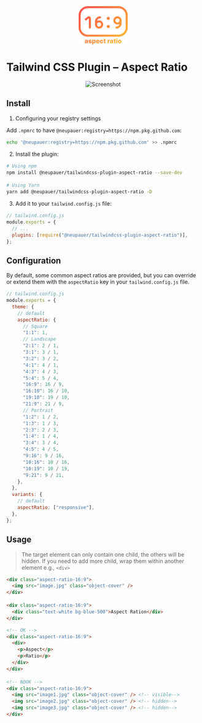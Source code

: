 <p align="center">
  <img src="assets/logo.png" alt="Tailwind CSS Plugin – Aspect Ratio" height="100" />
</p>

# Tailwind CSS Plugin – Aspect Ratio

<p align="center">
  <img src="assets/screenshot.png" alt="Screenshot" />
</p>

## Install

1. Configuring your registry settings

Add `.npmrc` to have `@neupauer:registry=https://npm.pkg.github.com`:

```bash
echo '@neupauer:registry=https://npm.pkg.github.com' >> .npmrc
```

2. Install the plugin:

```bash
# Using npm
npm install @neupauer/tailwindcss-plugin-aspect-ratio --save-dev

# Using Yarn
yarn add @neupauer/tailwindcss-plugin-aspect-ratio -D
```

3. Add it to your `tailwind.config.js` file:

```js
// tailwind.config.js
module.exports = {
  // ...
  plugins: [require("@neupauer/tailwindcss-plugin-aspect-ratio")],
};
```

## Configuration

By default, some common aspect ratios are provided, but you can override or extend them with the `aspectRatio` key in your `tailwind.config.js` file.

```js
// tailwind.config.js
module.exports = {
  theme: {
    // default
    aspectRatio: {
      // Square
      "1:1": 1,
      // Landscape
      "2:1": 2 / 1,
      "3:1": 3 / 1,
      "3:2": 3 / 2,
      "4:1": 4 / 1,
      "4:3": 4 / 3,
      "5:4": 5 / 4,
      "16:9": 16 / 9,
      "16:10": 16 / 10,
      "19:10": 19 / 10,
      "21:9": 21 / 9,
      // Portrait
      "1:2": 1 / 2,
      "1:3": 1 / 3,
      "2:3": 2 / 3,
      "1:4": 1 / 4,
      "3:4": 3 / 4,
      "4:5": 4 / 5,
      "9:16": 9 / 16,
      "10:16": 10 / 16,
      "10:19": 10 / 19,
      "9:21": 9 / 21,
    },
  },
  variants: {
    // default
    aspectRatio: ["responsive"],
  },
};
```

## Usage

> The target element can only contain one child, the others will be hidden. If you need to add more child, wrap them within another element e.g., `<div>`

```html
<div class="aspect-ratio-16:9">
  <img src="image.jpg" class="object-cover" />
</div>

<div class="aspect-ratio-16:9">
  <div class="text-white bg-blue-500">Aspect Ration</div>
</div>
```


```html
<!-- OK -->
<div class="aspect-ratio-16:9">
  <div>
    <p>Aspect</p>
    <p>Ratio</p>
  </div>
</div>

<!-- NOOK -->
<div class="aspect-ratio-16:9">
  <img src="image1.jpg" class="object-cover" /> <!-- visible-->
  <img src="image2.jpg" class="object-cover" /> <!-- hidden-->
  <img src="image3.jpg" class="object-cover" /> <!-- hidden-->
</div>
```
